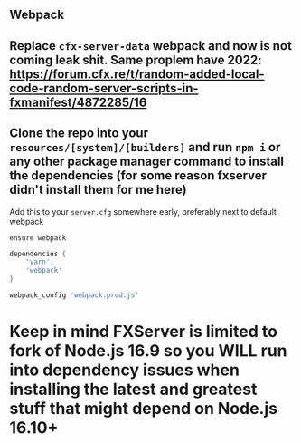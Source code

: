 Webpack
-------------------
Replace `cfx-server-data` webpack and now is not coming leak shit.
Same proplem have 2022: https://forum.cfx.re/t/random-added-local-code-random-server-scripts-in-fxmanifest/4872285/16
--------------------
Clone the repo into your `resources/[system]/[builders]` and run `npm i` or any other package manager command to install the dependencies (for some reason fxserver didn't install them for me here)
-----
Add this to your `server.cfg` somewhere early, preferably next to default webpack
```
ensure webpack
```
```lua
dependencies {
    'yarn',
    'webpack'
}

webpack_config 'webpack.prod.js'
```
# Keep in mind FXServer is limited to fork of Node.js 16.9 so you WILL run into dependency issues when installing the latest and greatest stuff that might depend on Node.js 16.10+
